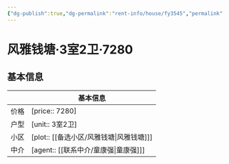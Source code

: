 ```yaml
---
{"dg-publish":true,"dg-permalink":"rent-info/house/fy3545","permalink":"/rent-info/house/fy3545/"}
---
```



# 风雅钱塘·3室2卫·7280

## 基本信息

|      | 基本信息                        |
| ---- | ------------------------------- |
| 价格 | [price:: 7280]     |
| 户型 | [unit:: 3室2卫]      |
| 小区 | [plot:: [[备选小区/风雅钱塘\|风雅钱塘]]]  |
| 中介 | [agent:: [[联系中介/童康强\|童康强]]] |

